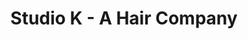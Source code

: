 ---
title: "Studio K - A Hair Company"
url: /kingwood/studio-k-a-hair-company/
shop: hairdresser
---